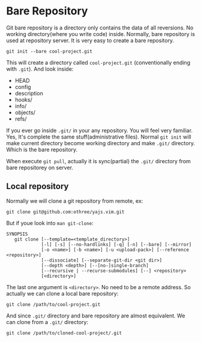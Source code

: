 Bare Repository
===============

Git bare repository is a directory only contains the data of all reversions. No working directory(where you write code) inside. Normally, bare repository is used at repository server. It is very easy to create a bare repository.

    git init --bare cool-project.git

This will create a directory called `cool-project.git` (conventionally ending with `.git`). And look inside:

  * HEAD
  * config
  * description
  * hooks/
  * info/
  * objects/
  * refs/

If you ever go inside `.git/` in your any repository. You will feel very familiar. Yes, It's complete the same stuff(administrative files). Normal `git init` will make current directory become working directory and make `.git/` directory. Which is the bare repository.

When execute `git pull`, actually it is sync(partial) the `.git/` directory from bare repositorey on server.

Local repository
----------------

Normally we will clone a git repository from remote, ex:

    git clone git@github.com:othree/yajs.vim.git

But if youe look into `man git-clone`:

    SYNOPSIS
       git clone [--template=<template_directory>]
                 [-l] [-s] [--no-hardlinks] [-q] [-n] [--bare] [--mirror]
                 [-o <name>] [-b <name>] [-u <upload-pack>] [--reference <repository>]
                 [--dissociate] [--separate-git-dir <git dir>]
                 [--depth <depth>] [--[no-]single-branch]
                 [--recursive | --recurse-submodules] [--] <repository>
                 [<directory>]

The last one argument is `<directory>`. No need to be a remote address. So actually we can clone a local bare repository:

    git clone /path/to/cool-project.git

And since `.git/` directory and bare repository are almost equivalent. We can clone from a `.git/` directory:

    git clone /path/to/cloned-cool-project/.git



